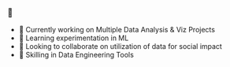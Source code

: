 ### 👋

- 🔭 Currently working on Multiple Data Analysis & Viz Projects
- 🌱 Learning experimentation in ML
- 👯 Looking to collaborate on utilization of data for social impact
- 🤔 Skilling in Data Engineering Tools
